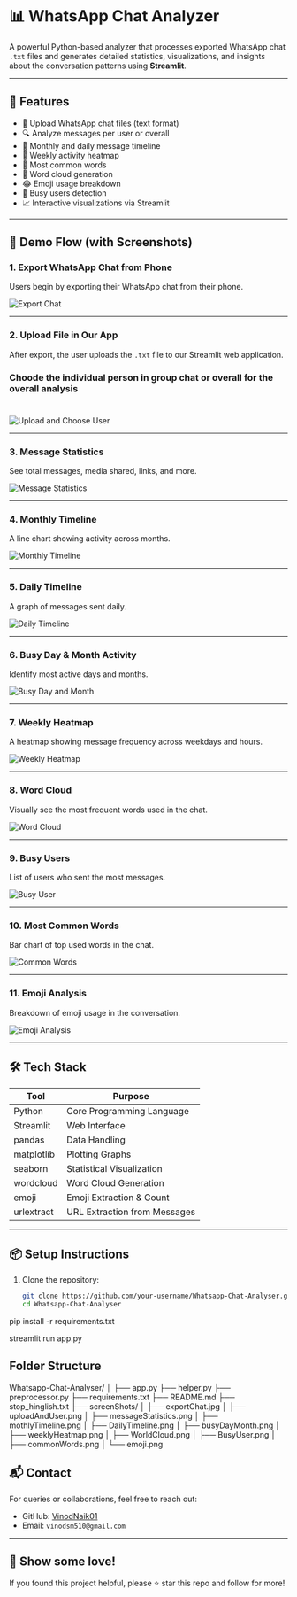 # 📊 WhatsApp Chat Analyzer

A powerful Python-based analyzer that processes exported WhatsApp chat `.txt` files and generates detailed statistics, visualizations, and insights about the conversation patterns using **Streamlit**.

---

## 📌 Features

- 📂 Upload WhatsApp chat files (text format)
- 🔍 Analyze messages per user or overall
- 📅 Monthly and daily message timeline
- 📆 Weekly activity heatmap
- 💬 Most common words
- 🤖 Word cloud generation
- 😂 Emoji usage breakdown
- 🧍 Busy users detection
- 📈 Interactive visualizations via Streamlit

---

## 🚀 Demo Flow (with Screenshots)

### 1. Export WhatsApp Chat from Phone  
Users begin by exporting their WhatsApp chat from their phone.

![Export Chat](screenShots/exportChat.jpg)

---

### 2. Upload File in Our App  
After export, the user uploads the `.txt` file to our Streamlit web application.
### Choode the individual person in group chat or overall for the overall analysis


# 

![Upload and Choose User](screenShots/uploadAndUser.png)

---

### 3. Message Statistics  
See total messages, media shared, links, and more.

![Message Statistics](screenShots/messageStatistics.png)

---

### 4. Monthly Timeline  
A line chart showing activity across months.

![Monthly Timeline](screenShots/mothlyTimeline.png)

---

### 5. Daily Timeline  
A graph of messages sent daily.

![Daily Timeline](screenShots/DailyTimeline.png)

---

### 6. Busy Day & Month Activity  
Identify most active days and months.

![Busy Day and Month](screenShots/busyDayMonth.png)

---

### 7. Weekly Heatmap  
A heatmap showing message frequency across weekdays and hours.

![Weekly Heatmap](screenShots/weeklyHeatmap.png)

---

### 8. Word Cloud  
Visually see the most frequent words used in the chat.

![Word Cloud](screenShots/WorldCloud.png)

---

### 9. Busy Users  
List of users who sent the most messages.

![Busy User](screenShots/BusyUser.png)

---

### 10. Most Common Words  
Bar chart of top used words in the chat.

![Common Words](screenShots/commonWords.png)

---

### 11. Emoji Analysis  
Breakdown of emoji usage in the conversation.

![Emoji Analysis](screenShots/emoji.png)

---

## 🛠️ Tech Stack

| Tool        | Purpose                        |
|-------------|--------------------------------|
| Python      | Core Programming Language      |
| Streamlit   | Web Interface                  |
| pandas      | Data Handling                  |
| matplotlib  | Plotting Graphs                |
| seaborn     | Statistical Visualization      |
| wordcloud   | Word Cloud Generation          |
| emoji       | Emoji Extraction & Count       |
| urlextract  | URL Extraction from Messages   |

---

## 📦 Setup Instructions

1. Clone the repository:
   ```bash
   git clone https://github.com/your-username/Whatsapp-Chat-Analyser.git
   cd Whatsapp-Chat-Analyser
pip install -r requirements.txt

streamlit run app.py

## Folder Structure
Whatsapp-Chat-Analyser/
│
├── app.py
├── helper.py
├── preprocessor.py
├── requirements.txt
├── README.md
├── stop_hinglish.txt
├── screenShots/
│   ├── exportChat.jpg
│   ├── uploadAndUser.png
│   ├── messageStatistics.png
│   ├── mothlyTimeline.png
│   ├── DailyTimeline.png
│   ├── busyDayMonth.png
│   ├── weeklyHeatmap.png
│   ├── WorldCloud.png
│   ├── BusyUser.png
│   ├── commonWords.png
│   └── emoji.png




## 📬 Contact

For queries or collaborations, feel free to reach out:

- GitHub: [VinodNaik01](https://github.com/VinodNaik01)
- Email: `vinodsm510@gmail.com`

---

## 🌟 Show some love!

If you found this project helpful, please ⭐ star this repo and follow for more!




